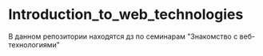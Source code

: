 # Introduction_to_web_technologies

В данном репозитории находятся дз по семинарам "Знакомство с веб-технологиями"
